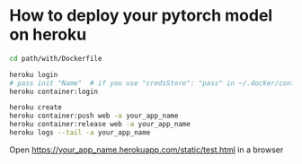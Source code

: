 # How to deploy your pytorch model on heroku

```bash
cd path/with/Dockerfile

heroku login
# pass init "Name"  # if you use "credsStore": "pass" in ~/.docker/config.json
heroku container:login

heroku create
heroku container:push web -a your_app_name
heroku container:release web -a your_app_name
heroku logs --tail -a your_app_name
```

Open <https://your_app_name.herokuapp.com/static/test.html> in a browser
